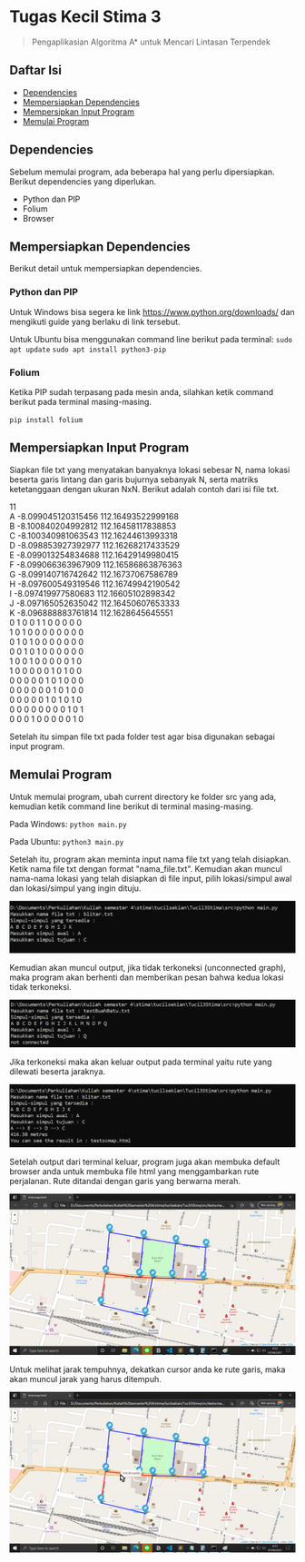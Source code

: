 # Tugas Kecil Stima 3
> Pengaplikasian Algoritma A* untuk Mencari Lintasan Terpendek

## Daftar Isi
* [Dependencies](#dependencies)
* [Mempersiapkan Dependencies](#mempersiapkan-dependencies)
* [Mempersipkan Input Program](#mempersiapkan-input-program)
* [Memulai Program](#memulai-program)

## Dependencies
Sebelum memulai program, ada beberapa hal yang perlu dipersiapkan. Berikut dependencies yang diperlukan.

* Python dan PIP
* Folium
* Browser

## Mempersiapkan Dependencies
Berikut detail untuk mempersiapkan dependencies.

### Python dan PIP
Untuk Windows bisa segera ke link https://www.python.org/downloads/ dan mengikuti guide yang berlaku di link tersebut.

Untuk Ubuntu bisa menggunakan command line berikut pada terminal:
`sudo apt update`
`sudo apt install python3-pip`

### Folium
Ketika PIP sudah terpasang pada mesin anda, silahkan ketik command berikut pada terminal masing-masing.

`pip install folium`

## Mempersiapkan Input Program
Siapkan file txt yang menyatakan banyaknya lokasi sebesar N, nama lokasi beserta garis lintang dan garis bujurnya sebanyak N, serta matriks ketetanggaan dengan ukuran NxN. Berikut adalah contoh dari isi file txt.

11\
A -8.099045120315456 112.16493522999168\
B -8.100840204992812 112.16458117838853\
C -8.100340981063543 112.16244613993318\
D -8.098853927392977 112.16268217433529\
E -8.099013254834688 112.16429149980415\
F -8.099066363967909 112.16586863876363\
G -8.099140716742642 112.16737067586789\
H -8.097600549319546 112.16749942190542\
I -8.097419977580683 112.16605102898342\
J -8.097165052635042 112.16450607653333\
K -8.096888883761814 112.1628645645551\
0 1 0 0 1 1 0 0 0 0 0\
1 0 1 0 0 0 0 0 0 0 0\
0 1 0 1 0 0 0 0 0 0 0\
0 0 1 0 1 0 0 0 0 0 0\
1 0 0 1 0 0 0 0 0 1 0\
1 0 0 0 0 0 1 0 1 0 0\
0 0 0 0 0 1 0 1 0 0 0\
0 0 0 0 0 0 1 0 1 0 0\
0 0 0 0 0 1 0 1 0 1 0\
0 0 0 0 0 0 0 0 1 0 1\
0 0 0 1 0 0 0 0 0 1 0

Setelah itu simpan file txt pada folder test agar bisa digunakan sebagai input program.
## Memulai Program
Untuk memulai program, ubah current directory ke folder src yang ada, kemudian ketik command line berikut di terminal masing-masing.

Pada Windows:
`python main.py`

Pada Ubuntu:
`python3 main.py`

Setelah itu, program akan meminta input nama file txt yang telah disiapkan. Ketik nama file txt dengan format "nama_file.txt".
Kemudian akan muncul nama-nama lokasi yang telah disiapkan di file input, pilih lokasi/simpul awal dan lokasi/simpul yang ingin dituju.

![Input](./img/input.png)

Kemudian akan muncul output, jika tidak terkoneksi (unconnected graph), maka program akan berhenti dan memberikan pesan bahwa kedua lokasi tidak terkoneksi.

![Output Not Connected](./img/output2.png)

Jika terkoneksi maka akan keluar output pada terminal yaitu rute yang dilewati beserta jaraknya.

![Output Connected](./img/output1.png)

Setelah output dari terminal keluar, program juga akan membuka default browser anda untuk membuka file html yang menggambarkan rute perjalanan. Rute ditandai dengan garis yang berwarna merah.

![Output Web](./img/output3.png)

Untuk melihat jarak tempuhnya, dekatkan cursor anda ke rute garis, maka akan muncul jarak yang harus ditempuh.

![Hover Cursor](./img/output4.png)